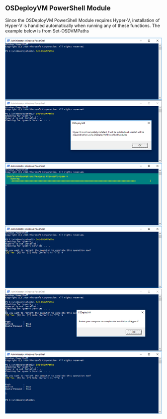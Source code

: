 ## OSDeployVM PowerShell Module

Since the OSDeployVM PowerShell Module requires Hyper-V, installation of Hyper-V is handled automatically when running any of these functions.  The example below is from Set-OSDVMPaths

![](/assets/20170415-012406.png)![](/assets/20170415-012409.png)![](/assets/20170415-012411.png)![](/assets/20170415-012413.png)![](/assets/20170415-012414.png)![](/assets/20170415-012417.png)

